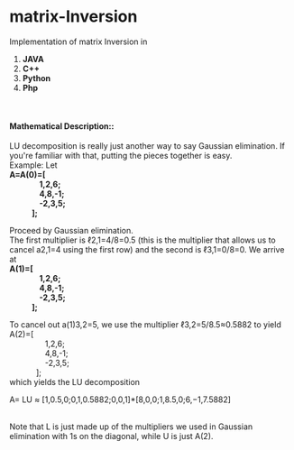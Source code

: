 matrix-Inversion
=============

Implementation of matrix Inversion in

1. <b>JAVA</b>
2. <b>C++</b>
3. <b>Python</b>
4. <b>Php</b>

<br>
<h4>Mathematical Description::</h4>
LU decomposition is really just another way to say Gaussian elimination.
If you're familiar with that, putting the pieces together is easy.<br>
Example:
Let<br>
<b>      A=A(0)=[<br>
&nbsp;&nbsp;&nbsp;&nbsp;&nbsp;&nbsp;&nbsp;&nbsp;&nbsp;&nbsp;&nbsp;&nbsp;&nbsp;&nbsp;&nbsp;&nbsp;1,2,6;<br>
&nbsp;&nbsp;&nbsp;&nbsp;&nbsp;&nbsp;&nbsp;&nbsp;&nbsp;&nbsp;&nbsp;&nbsp;&nbsp;&nbsp;&nbsp;&nbsp;4,8,-1;<br>
&nbsp;&nbsp;&nbsp;&nbsp;&nbsp;&nbsp;&nbsp;&nbsp;&nbsp;&nbsp;&nbsp;&nbsp;&nbsp;&nbsp;&nbsp;&nbsp;-2,3,5;<br>
&nbsp;&nbsp;&nbsp;&nbsp;&nbsp;&nbsp;&nbsp;&nbsp;&nbsp;&nbsp;&nbsp;&nbsp;];</b><br>

Proceed by Gaussian elimination.<br>
The first multiplier is ℓ2,1=4/8=0.5 (this is the multiplier that allows us to cancel a2,1=4 using the first row) and the second is ℓ3,1=0/8=0. We arrive at<br>
<b>    A(1)=[<br>
&nbsp;&nbsp;&nbsp;&nbsp;&nbsp;&nbsp;&nbsp;&nbsp;&nbsp;&nbsp;&nbsp;&nbsp;&nbsp;&nbsp;&nbsp;&nbsp;1,2,6;<br>
&nbsp;&nbsp;&nbsp;&nbsp;&nbsp;&nbsp;&nbsp;&nbsp;&nbsp;&nbsp;&nbsp;&nbsp;&nbsp;&nbsp;&nbsp;&nbsp;4,8,-1;<br>
&nbsp;&nbsp;&nbsp;&nbsp;&nbsp;&nbsp;&nbsp;&nbsp;&nbsp;&nbsp;&nbsp;&nbsp;&nbsp;&nbsp;&nbsp;&nbsp;-2,3,5;<br>
&nbsp;&nbsp;&nbsp;&nbsp;&nbsp;&nbsp;&nbsp;&nbsp;&nbsp;&nbsp;&nbsp;&nbsp;];</b><br>

To cancel out a(1)3,2=5, we use the multiplier ℓ3,2=5/8.5≈0.5882 to yield<br>
    A(2)=[<br>
&nbsp;&nbsp;&nbsp;&nbsp;&nbsp;&nbsp;&nbsp;&nbsp;&nbsp;&nbsp;&nbsp;&nbsp;&nbsp;&nbsp;&nbsp;&nbsp;1,2,6;<br>
&nbsp;&nbsp;&nbsp;&nbsp;&nbsp;&nbsp;&nbsp;&nbsp;&nbsp;&nbsp;&nbsp;&nbsp;&nbsp;&nbsp;&nbsp;&nbsp;4,8,-1;<br>
&nbsp;&nbsp;&nbsp;&nbsp;&nbsp;&nbsp;&nbsp;&nbsp;&nbsp;&nbsp;&nbsp;&nbsp;&nbsp;&nbsp;&nbsp;&nbsp;-2,3,5;<br>
&nbsp;&nbsp;&nbsp;&nbsp;&nbsp;&nbsp;&nbsp;&nbsp;&nbsp;&nbsp;&nbsp;&nbsp;];<br>
which yields the LU decomposition

A= LU ≈ [1,0.5,0;0,1,0.5882;0,0,1]*[8,0,0;1,8.5,0;6,−1,7.5882]

<br>Note that L is just made up of the multipliers we used in Gaussian elimination with 1s on the diagonal, while U is just A(2).

